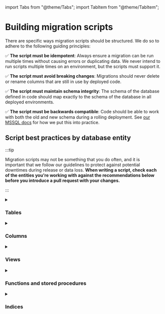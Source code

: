 import Tabs from "@theme/Tabs"; import TabItem from "@theme/TabItem";

# Building migration scripts

There are specific ways migration scripts should be structured. We do so to adhere to the following
guiding principles:

:white_check_mark: **The script must be idempotent**: Always ensure a migration can be run multiple
times without causing errors or duplicating data. We never intend to run scripts multiple times on
an environment, but the scripts must support it.

:white_check_mark: **The script must avoid breaking changes**: Migrations should never delete or
rename columns that are still in use by deployed code.

:white_check_mark: **The script must maintain schema integrity**: The schema of the database defined
in code should map exactly to the schema of the database in all deployed environments.

:white_check_mark: **The script must be backwards compatible**: Code should be able to work with
both the old and new schema during a rolling deployment. See [our MSSQL docs](../MSSQL/) for how we
put this into practice.

## Script best practices by database entity

:::tip

Migration scripts may not be something that you do often, and it is important that we follow our
guidelines to protect against potential downtimes during release or data loss. **When writing a
script, check each of the entities you're working with against the recommendations below before you
introduce a pull request with your changes.**

:::

<details id="tables">
<summary><h3>Tables</h3></summary>

### Creating a table

When creating a table, you must first check if the table exists:

```sql
IF OBJECT_ID('[dbo].[{table_name}]') IS NULL
BEGIN
    CREATE TABLE [dbo].[{table_name}] (
        [Id]                UNIQUEIDENTIFIER NOT NULL,
        ...
        CONSTRAINT [PK_{table_name}] PRIMARY KEY CLUSTERED ([Id] ASC)
    );
END
GO
```

### Deleting a table

When deleting a table, use `IF EXISTS` to avoid an error if the table doesn't exist.

```sql
DROP IF EXISTS [dbo].[{table_name}]
GO
```

</details>

<details id="columns">
<summary><h3>Columns</h3></summary>

### Adding a column to a table

You must first check to see if the column exists before adding it to the table.

```sql
IF COL_LENGTH('[dbo].[{table_name}]', '{column_name}') IS NULL
BEGIN
    ALTER TABLE [dbo].[{table_name}]
        ADD [{column_name}] {DATATYPE} {NULL|NOT NULL};
END
GO
```

#### Nullability

When adding a new `NOT NULL` column to an existing table, please re-evaluate the need for it to
truly be required. Do not be afraid of using `Nullable\<T\>` primitives in C# and in the application
layer, which is almost always going to be better than taking up unnecessary space in the DB per row
with a default value, especially for new functionality or features where it will take a very long
time to be useful for most row-level data, if at all.

If you do decide to add a `NOT NULL` column, **use a DEFAULT constraint** instead of creating the
column, updating rows and changing the column. This is especially important for the largest tables
like `dbo.User` and `dbo.Cipher`. Our version of SQL Server in Azure uses metadata for default
constraints. This means we can update the default column value **without** updating every row in the
table (which will use a lot of DB I/O).

This is slow:

```sql
IF COL_LENGTH('[dbo].[Table]', 'Column') IS NULL
BEGIN
    ALTER TABLE
        [dbo].[Table]
    ADD
        [Column] INT NULL
END
GO

UPDATE
    [dbo].[Table]
SET
    [Column] = 0
WHERE
    [Column] IS NULL
GO

ALTER TABLE
    [dbo].[Column]
ALTER COLUMN
    [Column] INT NOT NULL
GO
```

This is better:

```sql
IF COL_LENGTH('[dbo].[Table]', 'Column' IS NULL
BEGIN
    ALTER TABLE
        [dbo].[Column]
    ADD
        [Column] INT NOT NULL CONSTRAINT D_Table_Column DEFAULT 0
END
GO
```

#### Column order

When you make corresponding updates to the database schema in code, **always add new columns to the
end of the column list**. Adding columns in between existing ones creates schema disparities between
the schema defined in code and the actual column order in our local, staging, and production
environments, since the column `ADD` will always add to the end of the table definition.

This can cause subtle and hard-to-debug issues, particularly when using non-parameterized SQL that
relies on implicit column order or performing bulk inserts/updates where tools assume column order
consistency.

While well-written code shouldn't depend on column order, some third-party tools and legacy
practices might.

### Changing a column data type

You must wrap the `ALTER TABLE` statement in a conditional block, so that subsequent runs of the
script will not modify the data type again.

```sql
IF EXISTS (
    SELECT *
    FROM INFORMATION_SCHEMA.COLUMNS
    WHERE COLUMN_NAME = '{column_name}' AND
        DATA_TYPE = '{datatype}' AND
        TABLE_NAME = '{table_name}')
BEGIN
    ALTER TABLE [dbo].[{table_name}]
    ALTER COLUMN [{column_name}] {NEW_TYPE} {NULL|NOT NULL}
END
GO
```

### Adjusting metadata

When adjusting a table, you should also check to see if that table is referenced in any views. If
the underlying table in a view has been modified, you should run `sp_refreshview` to re-generate the
view metadata.

```sql
EXECUTE sp_refreshview N'[dbo].[{view_name}]'
GO
```

</details>

<details id="views">
<summary><h3>Views</h3></summary>

### Creating or modifying a view

We recommend using the `CREATE OR ALTER` syntax for adding or modifying a view.

```sql
CREATE OR ALTER VIEW [dbo].[{view_name}]
AS
SELECT
    *
FROM
    [dbo].[{table_name}]
GO
```

### Deleting a view

When deleting a view, use `IF EXISTS` to avoid an error if the table doesn't exist.

```sql
DROP IF EXISTS [dbo].[{view_name}]
GO
```

### Adjusting metadata

When altering views, you may also need to refresh modules (stored procedures or functions) that
reference that view or function so that SQL Server to update its statistics and compiled references
to it.

```sql
IF OBJECT_ID('[dbo].[{procedure_or_function}]') IS NOT NULL
BEGIN
    EXECUTE sp_refreshsqlmodule N'[dbo].[{procedure_or_function}]';
END
GO
```

</details>

<details id="functions-and-sps">
<summary><h3>Functions and stored procedures</h3></summary>

### Creating or modifying a function or stored procedure

We recommend using the `CREATE OR ALTER` syntax for adding or modifying a function or stored
procedure.

```sql
CREATE OR ALTER {PROCEDURE|FUNCTION} [dbo].[{sproc_or_func_name}]
...
GO
```

### Deleting a function or stored procedure

When deleting a function or stored procedure, use `IF EXISTS` to avoid an error if it doesn't exist.

```sql
DROP IF EXISTS [dbo].[{sproc_or_func_name}]
GO
```

:::warning

When changing a stored procedure, ensure that the corresponding
[Entity Framework](../../../getting-started/server/database/ef/) model is updated.

:::

</details>

<details id="indices">
<summary><h3>Indices</h3></summary>

When creating indexes, especially on heavily used tables, our production database can easily become
offline, unusable, hit 100% CPU and many other bad behaviors. It is often best to do this using
online index builds so as not to lock the underlying table. This may cause the index operation to
take longer, but you will not create an underlying schema table lock which prevents all reads and
connections to the table and instead only locks the table of updates during the operation.

A good example is when creating an index on `dbo.Cipher` or `dbo.OrganizationUser`, those are
heavy-read tables and the locks can cause exceptionally high CPU, wait times and worker exhaustion
in Azure SQL.

```sql
CREATE NONCLUSTERED INDEX [IX_OrganizationUser_UserIdOrganizationIdStatus]
   ON [dbo].[OrganizationUser]([UserId] ASC, [OrganizationId] ASC, [Status] ASC)
   INCLUDE ([AccessAll])
   WITH (ONLINE = ON); -- ** THIS ENSURES ONLINE **
```

</details>
